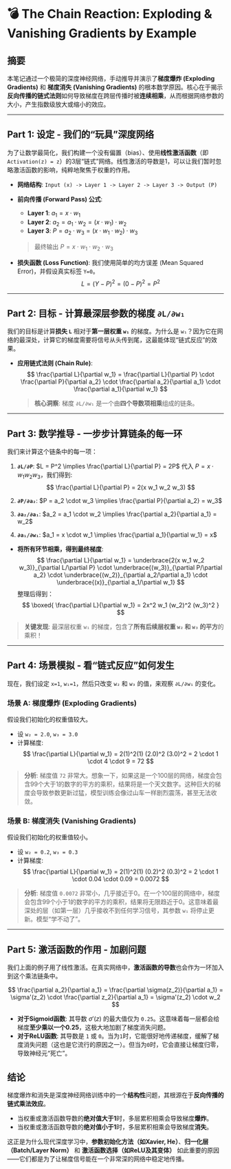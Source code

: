 # 💣 The Chain Reaction: Exploding & Vanishing Gradients by Example

## 摘要
本笔记通过一个极简的深度神经网络，手动推导并演示了**梯度爆炸 (Exploding Gradients)** 和 **梯度消失 (Vanishing Gradients)** 的根本数学原因。核心在于揭示**反向传播的链式法则**如何导致梯度在跨层传播时被**连续相乘**，从而根据网络参数的大小，产生指数级放大或缩小的效应。

---

## Part 1: 设定 - 我们的“玩具”深度网络

为了让数学最简化，我们构建一个没有偏置（bias）、使用**线性激活函数**（即 `Activation(z) = z`）的3层“链式”网络。线性激活的导数是1，可以让我们暂时忽略激活函数的影响，纯粹地聚焦于权重的作用。

- **网络结构**:
  `Input (x) -> Layer 1 -> Layer 2 -> Layer 3 -> Output (P)`

- **前向传播 (Forward Pass) 公式**:
  - **Layer 1**: $a_1 = x \cdot w_1$
  - **Layer 2**: $a_2 = a_1 \cdot w_2 = (x \cdot w_1) \cdot w_2$
  - **Layer 3**: $P = a_2 \cdot w_3 = (x \cdot w_1 \cdot w_2) \cdot w_3$
  
  > 最终输出 $P = x \cdot w_1 \cdot w_2 \cdot w_3$

- **损失函数 (Loss Function)**:
  我们使用简单的均方误差 (Mean Squared Error)，并假设真实标签 `Y=0`。
  $$
  L = (Y - P)^2 = (0 - P)^2 = P^2
  $$

---

## Part 2: 目标 - 计算最深层参数的梯度 `∂L/∂w₁`

我们的目标是计算**损失 `L`** 相对于**第一层权重 `w₁`** 的梯度。为什么是 `w₁`？因为它在网络的最深处，计算它的梯度需要将信号从头传到尾，这最能体现“链式反应”的效果。

- **应用链式法则 (Chain Rule)**:
  $$
  \frac{\partial L}{\partial w_1} = \frac{\partial L}{\partial P} \cdot \frac{\partial P}{\partial a_2} \cdot \frac{\partial a_2}{\partial a_1} \cdot \frac{\partial a_1}{\partial w_1}
  $$
  > **核心洞察**: 梯度 `∂L/∂w₁` 是一个由**四个导数项相乘**组成的链条。

---

## Part 3: 数学推导 - 一步步计算链条的每一环

我们来计算这个链条中的每一项：

1.  **`∂L/∂P`**:
    $L = P^2 \implies \frac{\partial L}{\partial P} = 2P$
    代入 $P = x \cdot w_1 w_2 w_3$，我们得到:
    $$
    \frac{\partial L}{\partial P} = 2(x w_1 w_2 w_3)
    $$

2.  **`∂P/∂a₂`**:
    $P = a_2 \cdot w_3 \implies \frac{\partial P}{\partial a_2} = w_3$

3.  **`∂a₂/∂a₁`**:
    $a_2 = a_1 \cdot w_2 \implies \frac{\partial a_2}{\partial a_1} = w_2$

4.  **`∂a₁/∂w₁`**:
    $a_1 = x \cdot w_1 \implies \frac{\partial a_1}{\partial w_1} = x$

- **将所有环节相乘，得到最终梯度**:
  $$
  \frac{\partial L}{\partial w_1} = \underbrace{2(x w_1 w_2 w_3)}_{\partial L/\partial P} \cdot \underbrace{(w_3)}_{\partial P/\partial a_2} \cdot \underbrace{(w_2)}_{\partial a_2/\partial a_1} \cdot \underbrace{(x)}_{\partial a_1/\partial w_1}
  $$
  整理后得到：
  $$
  \boxed{
  \frac{\partial L}{\partial w_1} = 2x^2 w_1 (w_2)^2 (w_3)^2
  }
  $$
> **关键发现**: 最深层权重 `w₁` 的梯度，包含了**所有后续层权重 `w₂` 和 `w₃` 的平方**的乘积！

---

## Part 4: 场景模拟 - 看“链式反应”如何发生

现在，我们设定 `x=1`, `w₁=1`，然后只改变 `w₂` 和 `w₃` 的值，来观察 `∂L/∂w₁` 的变化。

### 场景 A: 梯度爆炸 (Exploding Gradients)
假设我们初始化的权重值较大。
- 设 `w₂ = 2.0`, `w₃ = 3.0`
- 计算梯度:
  $$
  \frac{\partial L}{\partial w_1} = 2(1)^2(1) (2.0)^2 (3.0)^2 = 2 \cdot 1 \cdot 4 \cdot 9 = 72
  $$
> **分析**: 梯度值 `72` 非常大。想象一下，如果这是一个100层的网络，梯度会包含99个大于1的数字的平方的乘积，结果将是一个天文数字。这种巨大的梯度会导致参数更新过猛，模型训练会像过山车一样剧烈震荡，甚至无法收敛。

### 场景 B: 梯度消失 (Vanishing Gradients)
假设我们初始化的权重值较小。
- 设 `w₂ = 0.2`, `w₃ = 0.3`
- 计算梯度:
  $$
  \frac{\partial L}{\partial w_1} = 2(1)^2(1) (0.2)^2 (0.3)^2 = 2 \cdot 1 \cdot 0.04 \cdot 0.09 = 0.0072
  $$
> **分析**: 梯度值 `0.0072` 非常小，几乎接近于0。在一个100层的网络中，梯度会包含99个小于1的数字的平方的乘积，结果将无限趋近于0。这意味着最深处的层（如第一层）几乎接收不到任何学习信号，其参数 `w₁` 将停止更新。模型“学不动了”。

---

## Part 5: 激活函数的作用 - 加剧问题

我们上面的例子用了线性激活。在真实网络中，**激活函数的导数**也会作为一环加入到这个乘法链条中。

$$
\frac{\partial a_2}{\partial a_1} = \frac{\partial \sigma(z_2)}{\partial a_1} = \sigma'(z_2) \cdot \frac{\partial z_2}{\partial a_1} = \sigma'(z_2) \cdot w_2
$$
- **对于Sigmoid函数**: 其导数 $\sigma'(z)$ 的最大值仅为 `0.25`。这意味着每一层都会给梯度**至少乘以一个0.25**，这极大地加剧了梯度消失问题。
- **对于ReLU函数**: 其导数是 `1` 或 `0`。当为`1`时，它能很好地传递梯度，缓解了梯度消失问题（这也是它流行的原因之一）。但当为`0`时，它会直接让梯度归零，导致神经元“死亡”。

## 结论
梯度爆炸和消失是深度神经网络训练中的一个**结构性**问题，其根源在于**反向传播的链式乘法效应**。
- 当权重或激活函数导数的**绝对值大于1**时，多层累积相乘会导致梯度**爆炸**。
- 当权重或激活函数导数的**绝对值小于1**时，多层累积相乘会导致梯度**消失**。

这正是为什么现代深度学习中，**参数初始化方法（如Xavier, He）**、**归一化层（Batch/Layer Norm）** 和 **激活函数选择（如ReLU及其变体）** 如此重要的原因——它们都是为了让梯度信号能在一个非常深的网络中稳定地传播。